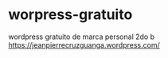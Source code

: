 # worpress-gratuito
wordpress gratuito de marca personal 
2do b
https://jeanpierrecruzguanga.wordpress.com/
